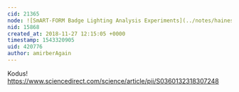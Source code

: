 ```yaml
---
cid: 21365
node: ![SmART-FORM Badge Lighting Analysis Experiments](../notes/haines241/03-06-2018/smart-form-badge-lighting-analysis-experiments)
nid: 15868
created_at: 2018-11-27 12:15:05 +0000
timestamp: 1543320905
uid: 420776
author: amirberAgain
---
```


Kodus! https://www.sciencedirect.com/science/article/pii/S0360132318307248